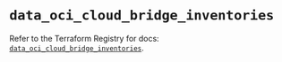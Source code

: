 # `data_oci_cloud_bridge_inventories`

Refer to the Terraform Registry for docs: [`data_oci_cloud_bridge_inventories`](https://registry.terraform.io/providers/oracle/oci/7.19.0/docs/data-sources/cloud_bridge_inventories).
